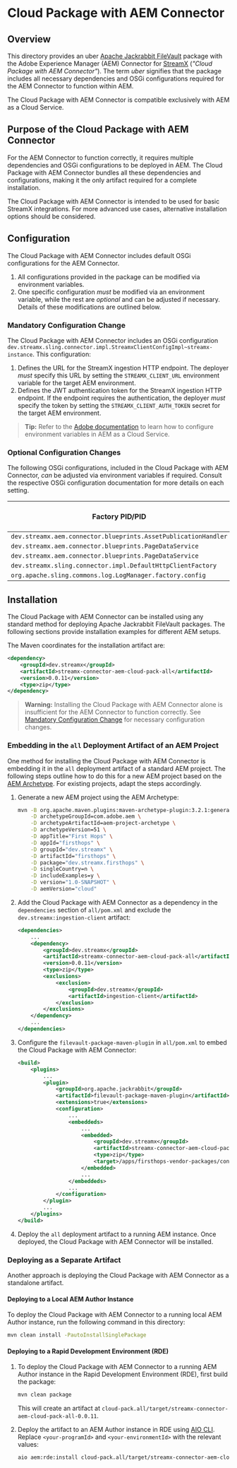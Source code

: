 # Cloud Package with AEM Connector

## Overview

This directory provides an uber [Apache Jackrabbit FileVault](https://jackrabbit.apache.org/filevault/index.html) package with the Adobe Experience Manager (AEM) Connector for [StreamX](https://www.streamx.dev/StreamX) (*"Cloud Package with AEM Connector"*). The term _uber_ signifies that the package includes all necessary dependencies and OSGi configurations required for the AEM Connector to function within AEM.

The Cloud Package with AEM Connector is compatible exclusively with AEM as a Cloud Service.

## Purpose of the Cloud Package with AEM Connector

For the AEM Connector to function correctly, it requires multiple dependencies and OSGi configurations to be deployed in AEM. The Cloud Package with AEM Connector bundles all these dependencies and configurations, making it the only artifact required for a complete installation.

The Cloud Package with AEM Connector is intended to be used for basic StreamX integrations. For more advanced use cases, alternative installation options should be considered.

## Configuration

The Cloud Package with AEM Connector includes default OSGi configurations for the AEM Connector.

1. All configurations provided in the package can be modified via environment variables.
2. One specific configuration _must_ be modified via an environment variable, while the rest are _optional_ and can be adjusted if necessary. Details of these modifications are outlined below.

### Mandatory Configuration Change

The Cloud Package with AEM Connector includes an OSGi configuration `dev.streamx.sling.connector.impl.StreamxClientConfigImpl~streamx-instance`. This configuration:
1. Defines the URL for the StreamX ingestion HTTP endpoint. The deployer _must_ specify this URL by setting the `STREAMX_CLIENT_URL` environment variable for the target AEM environment.
2. Defines the JWT authentication token for the StreamX ingestion HTTP endpoint. If the endpoint requires the authentication, the deployer _must_ specify the token by setting the `STREAMX_CLIENT_AUTH_TOKEN` secret for the target AEM environment.

> **Tip:** Refer to the [Adobe documentation](https://experienceleague.adobe.com/en/docs/experience-manager-cloud-service/content/implementing/using-cloud-manager/environment-variables) to learn how to configure environment variables in AEM as a Cloud Service.

### Optional Configuration Changes

The following OSGi configurations, included in the Cloud Package with AEM Connector, _can_ be adjusted via environment variables if required. Consult the respective OSGi configuration documentation for more details on each setting.

| Factory PID/PID                                                 | Property name in OSGi configuration  | Name of corresponding environment variable | Default value set by the Cloud Package with AEM Connector |
|-----------------------------------------------------------------|--------------------------------------|--------------------------------------------|-----------------------------------------------------------|
| `dev.streamx.aem.connector.blueprints.AssetPublicationHandler`  | `assets.path.regexp`                 | `STREAMX_ASSETS_PATH_REGEXP`               | `^/content/dam/.+`                                        |
| `dev.streamx.aem.connector.blueprints.PageDataService`          | `pages.path.regexp`                  | `STREAMX_PAGES_PATH_REGEXP`                | `^/content/.+`                                            |
| `dev.streamx.aem.connector.blueprints.PageDataService`          | `templates.path.regexp`              | `STREAMX_TEMPLATES_PATH_REGEXP`            | `^/conf/[^/]+/templates/.*$`                              |
| `dev.streamx.sling.connector.impl.DefaultHttpClientFactory`     | `insecure`                           | `STREAMX_CLIENT_INSECURE`                  | `false`                                                   |
| `org.apache.sling.commons.log.LogManager.factory.config`        | `org.apache.sling.commons.log.level` | `STREAMX_LOG_LEVEL`                        | `WARN`                                                    |

## Installation

The Cloud Package with AEM Connector can be installed using any standard method for deploying Apache Jackrabbit FileVault packages. The following sections provide installation examples for different AEM setups.

The Maven coordinates for the installation artifact are:

```xml
<dependency>
    <groupId>dev.streamx</groupId>
    <artifactId>streamx-connector-aem-cloud-pack-all</artifactId>
    <version>0.0.11</version>
    <type>zip</type>
</dependency>
```

> **Warning:** Installing the Cloud Package with AEM Connector alone is insufficient for the AEM Connector to function correctly. See [Mandatory Configuration Change](#mandatory-configuration-change) for necessary configuration changes.

### Embedding in the `all` Deployment Artifact of an AEM Project

One method for installing the Cloud Package with AEM Connector is embedding it in the `all` deployment artifact of a standard AEM project. The following steps outline how to do this for a new AEM project based on the [AEM Archetype](https://github.com/adobe/aem-project-archetype). For existing projects, adapt the steps accordingly.

1. Generate a new AEM project using the AEM Archetype:

    ```bash
    mvn -B org.apache.maven.plugins:maven-archetype-plugin:3.2.1:generate \
        -D archetypeGroupId=com.adobe.aem \
        -D archetypeArtifactId=aem-project-archetype \
        -D archetypeVersion=51 \
        -D appTitle="First Hops" \
        -D appId="firsthops" \
        -D groupId="dev.streamx" \
        -D artifactId="firsthops" \
        -D package="dev.streamx.firsthops" \
        -D singleCountry=n \
        -D includeExamples=y \
        -D version="1.0-SNAPSHOT" \
        -D aemVersion="cloud"
    ```

2. Add the Cloud Package with AEM Connector as a dependency in the `dependencies` section of `all/pom.xml` and exclude the `dev.streamx:ingestion-client` artifact:

    ```xml
    <dependencies>
        ...
        <dependency>
            <groupId>dev.streamx</groupId>
            <artifactId>streamx-connector-aem-cloud-pack-all</artifactId>
            <version>0.0.11</version>
            <type>zip</type>
            <exclusions>
                <exclusion>
                    <groupId>dev.streamx</groupId>
                    <artifactId>ingestion-client</artifactId>
                </exclusion>
            </exclusions>
        </dependency>
        ...
    </dependencies>
    ```

3. Configure the `filevault-package-maven-plugin` in `all/pom.xml` to embed the Cloud Package with AEM Connector:

    ```xml
    <build>
        <plugins>
            ...
            <plugin>
                <groupId>org.apache.jackrabbit</groupId>
                <artifactId>filevault-package-maven-plugin</artifactId>
                <extensions>true</extensions>
                <configuration>
                    ...
                    <embeddeds>
                        ...
                        <embedded>
                            <groupId>dev.streamx</groupId>
                            <artifactId>streamx-connector-aem-cloud-pack-all</artifactId>
                            <type>zip</type>
                            <target>/apps/firsthops-vendor-packages/content/install</target>
                        </embedded>
                        ...
                    </embeddeds>
                    ...
                </configuration>
            </plugin>
            ...
        </plugins>
    </build>
    ```

4. Deploy the `all` deployment artifact to a running AEM instance. Once deployed, the Cloud Package with AEM Connector will be installed.

### Deploying as a Separate Artifact

Another approach is deploying the Cloud Package with AEM Connector as a standalone artifact.

#### Deploying to a Local AEM Author Instance

To deploy the Cloud Package with AEM Connector to a running local AEM Author instance, run the following command in this directory:

```bash
mvn clean install -PautoInstallSinglePackage
```

#### Deploying to a Rapid Development Environment (RDE)

1. To deploy the Cloud Package with AEM Connector to a running AEM Author instance in the Rapid Development Environment (RDE), first build the package:

    ```bash
    mvn clean package
    ```

   This will create an artifact at `cloud-pack.all/target/streamx-connector-aem-cloud-pack-all-0.0.11`.

2. Deploy the artifact to an AEM Author instance in RDE using [AIO CLI](https://experienceleague.adobe.com/en/docs/experience-manager-learn/cloud-service/local-development-environment-set-up/development-tools#aio-cli). Replace `<your-programId>` and `<your-environmentId>` with the relevant values:

    ```bash
    aio aem:rde:install cloud-pack.all/target/streamx-connector-aem-cloud-pack-all-0.0.11.zip --programId <your-programId> --environmentId <your-environmentId>
    ```
